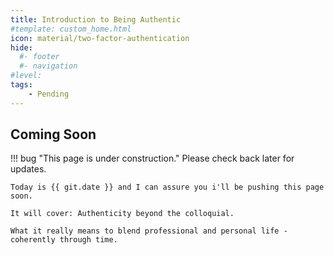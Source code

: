 ```yaml
---
title: Introduction to Being Authentic
#template: custom_home.html 
icon: material/two-factor-authentication
hide:
  #- footer
  #- navigation
#level:
tags:
    - Pending
---
```


## Coming Soon

!!! bug "This page is under construction." 
    Please check back later for updates.

    Today is {{ git.date }} and I can assure you i'll be pushing this page soon. 

    It will cover: Authenticity beyond the colloquial. 
    
    What it really means to blend professional and personal life - coherently through time. 